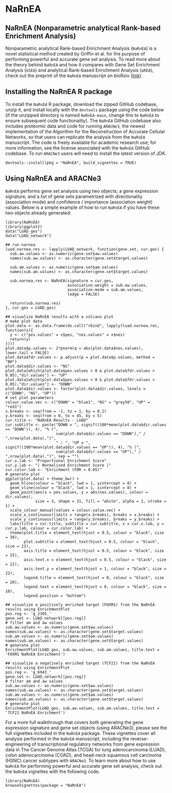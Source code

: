 # NaRnEA

## NaRnEA (Nonparametric analytical Rank-based Enrichment Analysis)

Nonparametric analytical Rank-based Enrichment Analysis (`NaRnEA`) is a novel statistical method created by Griffin et al. for the purpose of performing powerful and accurate gene set analysis. To read more about the theory behind `NaRnEA` and how it compares with Gene Set Enrichment Analysis (`GSEA`) and analytical Rank-based Enrichment Analysis (`aREA`), check out the preprint of the `NaRnEA` manuscript on bioRxiv ([link](https://www.biorxiv.org/content/10.1101/2021.10.02.462873v2.full)).

## Installing the NaRnEA R package

To install the `NaRnEA` R package, download the zipped GitHub codebase, unzip it, and install locally with the `devtools` package using the code below (if the unzipped directory is named `NaRnEA-main`, change this to `NaRnEA` to ensure subsequent code functionality). The `NaRnEA` GitHub codebase also includes proteomic data and code for running `ARACNe3`, the newest implementation of the Algorithm for the Reconstruction of Accurate Cellular Networks, so that users can replicate the analysis from the `NaRnEA` manuscript. The code is freely available for academic research use; for more information, see the license associated with the `NaRnEA` GitHub codebase. To run `ARACNe3` users will need to install the latest version of JDK.

```{r}
devtools::install(pkg = "NaRnEA", build_vignettes = TRUE)
```

## Using NaRnEA and ARACNe3
`NaRnEA` performs gene set analysis using two objects; a gene expression signature, and a list of gene sets parametrized with directionality (association mode) and confidence / importance (association weight) values. Below is a simple example of how to run `NaRnEA` if you have these two objects already generated:

```{r}
library(NaRnEA)
library(ggplot2)
data("LUAD_ges")
data("LUAD_network")

## run narnea
luad.narnea.res <- lapply(LUAD_network, function(gene.set, cur.ges) {
  sub.aw.values <- as.numeric(gene.set$aw.values)
  names(sub.aw.values) <- as.character(gene.set$target.values)
  
  sub.am.values <- as.numeric(gene.set$am.values)
  names(sub.am.values) <- as.character(gene.set$target.values)
  
  sub.narnea.res <- NaRnEA(signature = cur.ges, 
                           association.weight = sub.aw.values, 
                           association.mode = sub.am.values, 
                           ledge = FALSE)
  
  return(sub.narnea.res)
}, cur.ges = LUAD_ges)

## visualize NaRnEA results with a volcano plot
# make plot data
plot.data <- as.data.frame(do.call("rbind", lapply(luad.narnea.res, function(x){
  y <- c("pes.values" = x$pes, "nes.values" = x$nes)
  return(y)
})))
plot.data$p.values <- 2*pnorm(q = abs(plot.data$nes.values), lower.tail = FALSE)
plot.data$fdr.values <- p.adjust(p = plot.data$p.values, method = "BH")
plot.data$dir.values <- "NS"
plot.data[which(plot.data$pes.values > 0 & plot.data$fdr.values < 0.05),"dir.values"] <- "UP"
plot.data[which(plot.data$pes.values < 0 & plot.data$fdr.values < 0.05),"dir.values"] <- "DOWN"
plot.data$dir.values <- factor(plot.data$dir.values, levels = c("DOWN", "NS", "UP"))
# set plot parameters
colour.value.vec <- c("DOWN" = "blue1", "NS" = "grey50", "UP" = "red1")
x.breaks <- seq(from = -1, to = 1, by = 0.2)
y.breaks <- seq(from = 0, to = 45, by = 5)
cur.title <- "NaRnEA Results - LUAD"
cur.subtitle <- paste("DOWN = ", signif((100*mean(plot.data$dir.values == "DOWN")), 4), "% (",
                      sum(plot.data$dir.values == "DOWN")," / ",nrow(plot.data),")", 
                      " : ", "UP = ", signif((100*mean(plot.data$dir.values == "UP")), 4), "% (",
                      sum(plot.data$dir.values == "UP")," / ",nrow(plot.data),")", sep = "")
cur.x.lab <- "Proportional Enrichment Score"
cur.y.lab <- "| Normalized Enrichment Score |"
cur.color.lab <- "Enrichment (FDR < 0.05)"
# generate plot
ggplot(plot.data) + theme_bw() + 
  geom_hline(colour = "black", lwd = 1, yintercept = 0) + 
  geom_vline(colour = "black", lwd = 1, xintercept = 0) + 
  geom_point(aes(x = pes.values, y = abs(nes.values), colour = dir.values), 
             size = 3, shape = 21, fill = "white", alpha = 1, stroke = 1) + 
  scale_colour_manual(values = colour.value.vec) + 
  scale_x_continuous(limits = range(x.breaks), breaks = x.breaks) + 
  scale_y_continuous(limits = range(y.breaks), breaks = y.breaks) + 
  labs(title = cur.title, subtitle = cur.subtitle, x = cur.x.lab, y = cur.y.lab, colour = cur.color.lab) + 
  theme(plot.title = element_text(hjust = 0.5, colour = "black", size = 30), 
        plot.subtitle = element_text(hjust = 0.5, colour = "black", size = 23), 
        axis.title = element_text(hjust = 0.5, colour = "black", size = 25), 
        axis.text.x = element_text(hjust = 0.5, colour = "black", size = 22), 
        axis.text.y = element_text(hjust = 1, colour = "black", size = 22), 
        legend.title = element_text(hjust = 0, colour = "black", size = 20), 
        legend.text = element_text(hjust = 0, colour = "black", size = 18), 
        legend.position = "bottom")	

## visualize a positively enriched target (FOXM1) from the NaRnEA results using EnrichmentPlot
pos.reg <- 'g_2305_'
gene.set <- LUAD_network[[pos.reg]]
# filter am and aw values
sub.aw.values <- as.numeric(gene.set$aw.values)
names(sub.aw.values) <- as.character(gene.set$target.values)
sub.am.values <- as.numeric(gene.set$am.values)
names(sub.am.values) <- as.character(gene.set$target.values)
# generate plot
EnrichmentPlot(LUAD_ges, sub.aw.values, sub.am.values, title.text = 'FOXM1 NaRnEA Enrichment')

## visualize a negatively enriched target (TCF21) from the NaRnEA results using EnrichmentPlot
pos.reg <- 'g_6943_'
gene.set <- LUAD_network[[pos.reg]]
# filter am and aw values
sub.aw.values <- as.numeric(gene.set$aw.values)
names(sub.aw.values) <- as.character(gene.set$target.values)
sub.am.values <- as.numeric(gene.set$am.values)
names(sub.am.values) <- as.character(gene.set$target.values)
# generate plot
EnrichmentPlot(LUAD_ges, sub.aw.values, sub.am.values, title.text = 'TCF21 NaRnEA Enrichment')
```

For a more full walkthrough that covers both generating the gene expression signature and gene set objects (using ARACNe3), please see the full vignettes included in the `NaRnEA` package. These vignettes cover all analysis performed in the `NaRnEA` manuscript, including the reverse-engineering of transcriptional regulatory networks from gene expression data in The Cancer Genome Atlas (TCGA) for lung adenocarcinoma (LUAD), colon adenocarcinoma (COAD), and head-neck squamous cell carcinoma (HSNC) cancer subtypes with `ARACNe3`. 
To learn more about how to use `NaRnEA` for performing powerful and accurate gene set analysis, check out the `NaRnEA` vignettes with the following code.

```{r}
library(NaRnEA)
browseVignettes(package = "NaRnEA")
```
